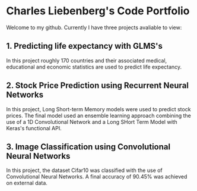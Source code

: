 # Charles Liebenberg's Code Portfolio

Welcome to my github. Currently I have three projects avaliable to view:
## 1. Predicting life expectancy with GLMS's
In this project roughly 170 countries and their associated medical, educational and economic statistics are used to predict life expectancy.

## 2. Stock Price Prediction using Recurrent Neural Networks 
In this project, Long Short-term Memory models were used to predict stock prices. The final model used an ensemble learning approach combining the use of a 1D Convolutional Network and a Long SHort Term Model with Keras's functional API.

## 3. Image Classification using Convolutional Neural Networks
In this project, the dataset Cifar10 was classified with the use of Convolutional Neural Networks. A final accuracy of 90.45% was achieved on external data.
